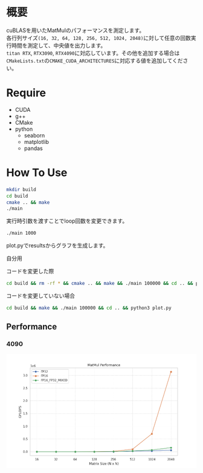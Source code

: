 # 概要
cuBLASを用いたMatMulのパフォーマンスを測定します。  
各行列サイズ`(16, 32, 64, 128, 256, 512, 1024, 2048)`に対して任意の回数実行時間を測定して、中央値を出力します。  
`titan RTX`, `RTX3090`, `RTX4090`に対応しています。その他を追加する場合は`CMakeLists.txt`の`CMAKE_CUDA_ARCHITECTURES`に対応する値を追加してください。  

# Require
- CUDA
- g++
- CMake
- python
    - seaborn
    - matplotlib
    - pandas

# How To Use

```bash
mkdir build
cd build
cmake .. && make
./main
```

実行時引数を渡すことでloop回数を変更できます。
```bash
./main 1000
```

plot.pyでresultsからグラフを生成します。

自分用

コードを変更した際
```bash
cd build && rm -rf * && cmake .. && make && ./main 100000 && cd .. && python3 plot.py
```

コードを変更していない場合
```bash
cd build && make && ./main 100000 && cd .. && python3 plot.py
```

## Performance

### 4090
![](output_4090.png)